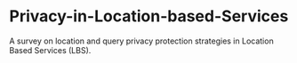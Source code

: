 # Privacy-in-Location-based-Services
A survey on location and query privacy protection strategies in Location Based Services (LBS).
